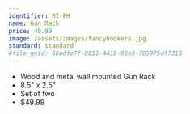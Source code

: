 ```yaml
---
identifier: RI-FH
name: Gun Rack
price: 49.99
image: /assets/images/fancyhookers.jpg
standard: standard
#file_guid: 66edfe7f-0851-4418-93e8-785975df7318
---
```



- Wood and metal wall mounted Gun Rack
- 8.5" x 2.5"
- Set of two
- $49.99
